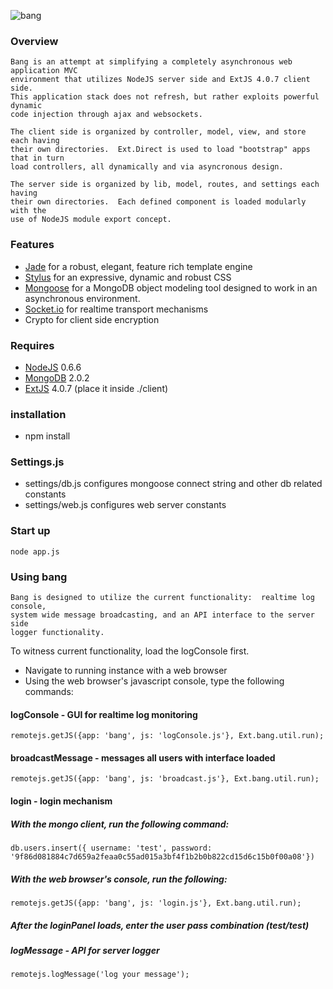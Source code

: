 ![bang](/mikekunze/bang.js/blob/master/client/img/logo.jpg?raw=true "Bang.js")

### Overview
	Bang is an attempt at simplifying a completely asynchronous web application MVC
	environment that utilizes NodeJS server side and ExtJS 4.0.7 client side.  
	This application stack does not refresh, but rather exploits powerful dynamic 
	code injection through ajax and websockets.
	
	The client side is organized by controller, model, view, and store each having
	their own directories.  Ext.Direct is used to load "bootstrap" apps that in turn
	load controllers, all dynamically and via asyncronous design.
	
	The server side is organized by lib, model, routes, and settings each having 
	their own directories.  Each defined component is loaded modularly with the 
	use of NodeJS module export concept.

### Features
* [Jade](http://jade-lang.com/) for a robust, elegant, feature rich template engine
* [Stylus](http://learnboost.github.com/stylus/) for an expressive, dynamic and robust CSS
* [Mongoose](http://mongoosejs.com/) for a MongoDB object modeling tool designed to work in an asynchronous environment.
* [Socket.io](http://socket.io) for realtime transport mechanisms
* Crypto for client side encryption
    
### Requires
* [NodeJS](http://nodejs.org/) 0.6.6
* [MongoDB](http://www.mongodb.org/) 2.0.2
* [ExtJS](http://www.sencha.com/products/extjs/) 4.0.7 (place it inside ./client)
    
### installation
* npm install

### Settings.js

* settings/db.js  configures mongoose connect string and other db related constants
* settings/web.js configures web server constants


### Start up
    node app.js
    
### Using bang
    Bang is designed to utilize the current functionality:  realtime log console, 
    system wide message broadcasting, and an API interface to the server side
    logger functionality.

To witness current functionality, load the logConsole first.

* Navigate to running instance with a web browser
* Using the web browser's javascript console, type the following commands:

#### logConsole - GUI for realtime log monitoring 
    remotejs.getJS({app: 'bang', js: 'logConsole.js'}, Ext.bang.util.run);

#### broadcastMessage - messages all users with interface loaded
    remotejs.getJS({app: 'bang', js: 'broadcast.js'}, Ext.bang.util.run);
    
#### login - login mechanism
##### With the mongo client, run the following command:
    db.users.insert({ username: 'test', password: '9f86d081884c7d659a2feaa0c55ad015a3bf4f1b2b0b822cd15d6c15b0f00a08'})
    
##### With the web browser's console, run the following:
    remotejs.getJS({app: 'bang', js: 'login.js'}, Ext.bang.util.run);
    
##### After the loginPanel loads, enter the user pass combination (test/test)
  
##### logMessage - API for server logger
    remotejs.logMessage('log your message');